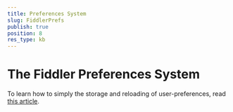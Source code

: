 ```yaml
---
title: Preferences System
slug: FiddlerPrefs
publish: true
position: 8
res_type: kb
---
```


The Fiddler Preferences System
==============================

To learn how to simply the storage and reloading of user-preferences, read [this article][1].

[1]: https://blogs.msdn.com/b/fiddler/archive/2010/05/04/fiddler-preference-system.aspx
